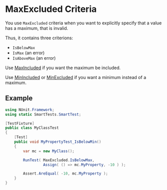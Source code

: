 # MaxExcluded Criteria

You use `MaxExcluded` criteria when you want to explicitly specify that a value has a maximum, that is invalid.

Thus, it contains three criterions:

* `IsBelowMax`
* `IsMax` (an error)
* `IsAboveMax` (an error)

Use [MaxIncluded](maxincluded.md) if you want the maximum be included.

Use [MinIncluded](minincluded.md) or [MinExcluded](minexcluded.md) if you want a minimum instead of a maximum.

## Example

```C#
using NUnit.Framework;
using static SmartTests.SmartTest;

[TestFixture]
public class MyClassTest
{
    [Test]
    public void MyPropertyTest_IsBelowMin()
    {
        var mc = new MyClass();

        RunTest( MaxExcluded.IsBelowMax,
                 Assign( () => mc.MyProperty, -10 ) );

        Assert.AreEqual( -10, mc.MyProperty );
    }
}
```
